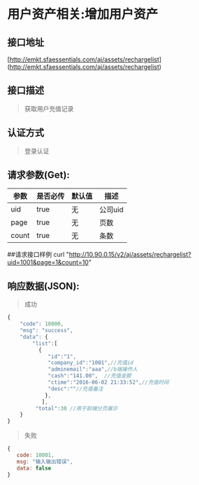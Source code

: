 # 用户资产相关:增加用户资产

## 接口地址

[http://emkt.sfaessentials.com/aj/assets/rechargelist]
(http://emkt.sfaessentials.com/aj/assets/rechargelist)

## 接口描述

> 获取用户充值记录

## 认证方式

> 登录认证

## 请求参数(Get):

| 参数 | 是否必传 | 默认值 |  描述 | 
| ---- | ----- | ----- | ----- | 
| uid | true | 无| 公司uid|
|page | true| 无|页数|
| count | true| 无 |条数 |

##请求接口样例
curl "http://10.90.0.15/v2/aj/assets/rechargelist?uid=1001&page=1&count=10"

## 响应数据(JSON):
> 成功

```javascript
{
    "code": 10000,
    "msg": "success",
    "data": {
        "list":[
          {
             "id":"1",
             "company_id":"1001",//充值id
             "adminemail":"aaa",//b端操作人
             "cash":"141.00",  //充值金额
             "ctime":"2016-06-02 21:33:52",//充值时间
             "desc":""//充值备注
            },  
           ],
         "total":30 //用于前端分页展示       
    }   
}
```
> 失败 

```javascript
{
   code: 10001,
   msg: "输入输出错误",
   data: false
}        
```